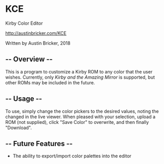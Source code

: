 # KCE

Kirby Color Editor

http://austinbricker.com/KCE

Written by Austin Bricker, 2018

## -- Overview --

This is a program to customize a Kirby ROM to any color that the user wishes. Currently, only *Kirby and the Amazing Mirror* is supported, but other ROMs may be included in the future.

## -- Usage --

To use, simply change the color pickers to the desired values, noting the changed in the live viewer. When pleased with your selection, upload a ROM (not supplied), click "Save Color" to overwrite, and then finally "Download".

## -- Future Features --

- The ability to export/import color palettes into the editor
